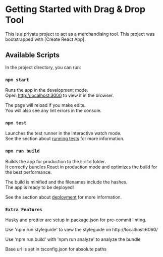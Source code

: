 # Getting Started with Drag & Drop Tool

This is a private project to act as a merchandising tool.
This project was bootstrapped with [Create React App].

## Available Scripts

In the project directory, you can run:

### `npm start`

Runs the app in the development mode.\
Open [http://localhost:3000](http://localhost:3000) to view it in the browser.

The page will reload if you make edits.\
You will also see any lint errors in the console.

### `npm test`

Launches the test runner in the interactive watch mode.\
See the section about [running tests](https://facebook.github.io/create-react-app/docs/running-tests) for more information.

### `npm run build`

Builds the app for production to the `build` folder.\
It correctly bundles React in production mode and optimizes the build for the best performance.

The build is minified and the filenames include the hashes.\
The app is ready to be deployed!

See the section about [deployment](https://facebook.github.io/create-react-app/docs/deployment) for more information.

### `Extra Features`

Husky and prettier are setup in package.json for pre-commit linting.

Use 'npm run styleguide' to view the styleguide on http://localhost:6060/

Use 'npm run build' with 'npm run analyze' to analyze the bundle

Base url is set in tsconfig.json for absolute paths